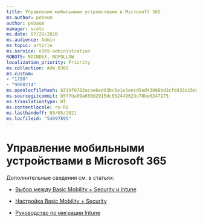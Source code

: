 ```yaml
---
title: Управление мобильными устройствами в Microsoft 365
ms.author: pebaum
author: pebaum
manager: scotv
ms.date: 07/29/2020
ms.audience: Admin
ms.topic: article
ms.service: o365-administration
ROBOTS: NOINDEX, NOFOLLOW
localization_priority: Priority
ms.collection: Adm_O365
ms.custom:
- "1790"
- "9000214"
ms.openlocfilehash: 8319f0783acae6ed93bc5e1e5eecd5ed43008bd3cfd433a15e912e175a522f9d
ms.sourcegitcommit: b5f7da89a650d2915dc652449623c78be6247175
ms.translationtype: HT
ms.contentlocale: ru-RU
ms.lasthandoff: 08/05/2021
ms.locfileid: "54097895"
---
```

# <a name="mobile-device-management-in-microsoft-365"></a>Управление мобильными устройствами в Microsoft 365

Дополнительные сведения см. в статьях: 

- [Выбор между Basic Mobility + Security и Intune](https://docs.microsoft.com/office365/securitycompliance/choose-between-mdm-and-intune)

- [Настройка Basic Mobility + Security](https://support.office.com/article/Set-up-Mobile-Device-Management-MDM-in-Office-365-dd892318-bc44-4eb1-af00-9db5430be3cd)

- [Руководство по миграции Intune](https://docs.microsoft.com/intune/migration-guide)
